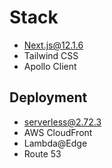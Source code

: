 # Stack
* Next.js@12.1.6
* Tailwind CSS
* Apollo Client

## Deployment
* serverless@2.72.3
* AWS CloudFront
* Lambda@Edge
* Route 53
